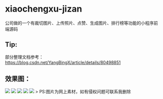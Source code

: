 # xiaochengxu-jizan
公司做的一个有裁切图片、上传照片、点赞、生成图片、排行榜等功能的小程序前端源码
## Tip:
部分整理文档参考：https://blog.csdn.net/YangBingX/article/details/80498851


## 效果图：
<img src="show/s1.png" />
<img src="show/s2.png" />
<img src="show/s3.png" />
<img src="show/s4.png" />
<img src="show/s5.png" />
> PS:图片为网上素材，如有侵权问题可联系我删除

